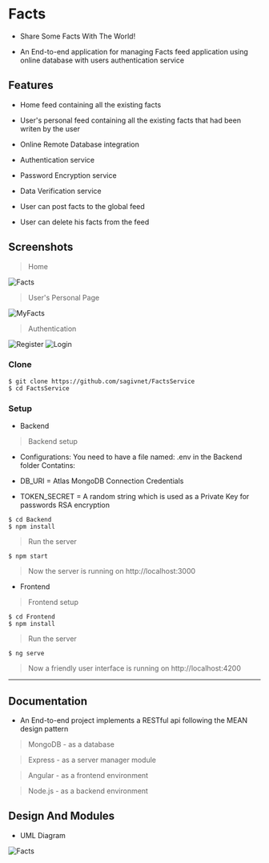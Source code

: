 # Facts

- Share Some Facts With The World!

- An End-to-end application for managing Facts feed application using online database with users authentication service

## Features

- Home feed containing all the existing facts

- User's personal feed containing all the existing facts that had been writen by the user

- Online Remote Database integration

- Authentication service

- Password Encryption service

- Data Verification service

- User can post facts to the global feed

- User can delete his facts from the feed

## Screenshots

> Home

<img src="https://i.ibb.co/tBLkrgN/Home.png" title="Facts">

> User's Personal Page

<img src="https://i.ibb.co/1RhVfD7/MyFacts.png" title="MyFacts">

> Authentication

<img src="https://i.ibb.co/JtZbqZX/Register.png" title="Register">

<img src="https://i.ibb.co/QKH6mC9/Loginpng.png" title="Login">


### Clone

```shell
$ git clone https://github.com/sagivnet/FactsService
$ cd FactsService
```

### Setup

- Backend 

> Backend setup

- Configurations: You need to have a file named: .env in the Backend folder Contatins:

- DB_URI        =  Atlas MongoDB Connection Credentials 
- TOKEN_SECRET  =  A random string which is used as a Private Key for passwords RSA encryption 


```shell
$ cd Backend
$ npm install
```

> Run the server

```shell
$ npm start
```

> Now the server is running on http://localhost:3000

- Frontend

> Frontend setup

```shell
$ cd Frontend
$ npm install
```

> Run the server

```shell
$ ng serve
```

> Now a friendly user interface is running on http://localhost:4200

---

## Documentation 

- An End-to-end project implements a RESTful api following the MEAN design pattern 

> MongoDB - as a database

> Express - as a server manager module

> Angular - as a frontend environment

> Node.js - as a backend environment

## Design And Modules

- UML Diagram

<img src="https://i.ibb.co/xzVgcp3/UML.png" title="Facts">
